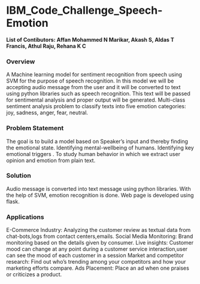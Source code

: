 # IBM_Code_Challenge_Speech-Emotion
**List of Contibutors:
Affan Mohammed N Marikar, Akash S, Aldas T Francis, Athul Raju, Rehana K C**


### Overview
A Machine learning model  for sentiment recognition from speech using SVM for the purpose of speech recognition. In this model we will be accepting audio message from the user and it will be converted to text using python libraries such as speech recognition. This text will be passed for sentimental analysis and proper output will be generated. Multi-class sentiment analysis problem to classify texts into five emotion categories: joy, sadness, anger, fear, neutral. 


### Problem Statement
The goal is to build a model based on Speaker’s input and thereby finding  the emotional  state.
Identifying mental-wellbeing of  humans.
Identifying key emotional triggers .
To study human behavior in which we extract user opinion and emotion from plain text.


### Solution
Audio message is converted into text message using python libraries.
With the help of SVM, emotion recognition is done.
Web page is developed using flask.

### Applications
E-Commerce Industry: Analyzing the customer review as textual data from chat-bots,logs from contact centers,emails.
Social Media Monitoring: Brand monitoring based on the details given by consumer.
Live insights: Customer mood can change at any point during a customer service interaction,user can see the mood of each customer in a session
Market and competitor research: Find out who’s trending among your competitors and how your marketing efforts compare.
Ads Placement: Place an  ad when one praises or criticizes a product.






